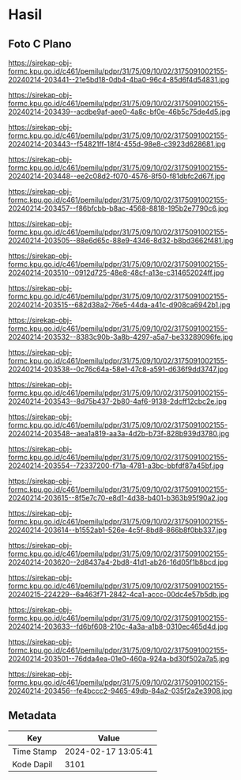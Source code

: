 # Hasil

## Foto C Plano

https://sirekap-obj-formc.kpu.go.id/c461/pemilu/pdpr/31/75/09/10/02/3175091002155-20240214-203441--21e5bd18-0db4-4ba0-96c4-85d6f4d54831.jpg

https://sirekap-obj-formc.kpu.go.id/c461/pemilu/pdpr/31/75/09/10/02/3175091002155-20240214-203439--acdbe9af-aee0-4a8c-bf0e-46b5c75de4d5.jpg

https://sirekap-obj-formc.kpu.go.id/c461/pemilu/pdpr/31/75/09/10/02/3175091002155-20240214-203443--f54821ff-18f4-455d-98e8-c3923d628681.jpg

https://sirekap-obj-formc.kpu.go.id/c461/pemilu/pdpr/31/75/09/10/02/3175091002155-20240214-203448--ee2c08d2-f070-4576-8f50-f81dbfc2d67f.jpg

https://sirekap-obj-formc.kpu.go.id/c461/pemilu/pdpr/31/75/09/10/02/3175091002155-20240214-203457--f86bfcbb-b8ac-4568-8818-195b2e7790c6.jpg

https://sirekap-obj-formc.kpu.go.id/c461/pemilu/pdpr/31/75/09/10/02/3175091002155-20240214-203505--88e6d65c-88e9-4346-8d32-b8bd3662f481.jpg

https://sirekap-obj-formc.kpu.go.id/c461/pemilu/pdpr/31/75/09/10/02/3175091002155-20240214-203510--0912d725-48e8-48cf-a13e-c314652024ff.jpg

https://sirekap-obj-formc.kpu.go.id/c461/pemilu/pdpr/31/75/09/10/02/3175091002155-20240214-203515--682d38a2-76e5-44da-a41c-d908ca6942b1.jpg

https://sirekap-obj-formc.kpu.go.id/c461/pemilu/pdpr/31/75/09/10/02/3175091002155-20240214-203532--8383c90b-3a8b-4297-a5a7-be33289096fe.jpg

https://sirekap-obj-formc.kpu.go.id/c461/pemilu/pdpr/31/75/09/10/02/3175091002155-20240214-203538--0c76c64a-58e1-47c8-a591-d636f9dd3747.jpg

https://sirekap-obj-formc.kpu.go.id/c461/pemilu/pdpr/31/75/09/10/02/3175091002155-20240214-203543--8d75b437-2b80-4af6-9138-2dcff12cbc2e.jpg

https://sirekap-obj-formc.kpu.go.id/c461/pemilu/pdpr/31/75/09/10/02/3175091002155-20240214-203548--aea1a819-aa3a-4d2b-b73f-828b939d3780.jpg

https://sirekap-obj-formc.kpu.go.id/c461/pemilu/pdpr/31/75/09/10/02/3175091002155-20240214-203554--72337200-f71a-4781-a3bc-bbfdf87a45bf.jpg

https://sirekap-obj-formc.kpu.go.id/c461/pemilu/pdpr/31/75/09/10/02/3175091002155-20240214-203615--8f5e7c70-e8d1-4d38-b401-b363b95f90a2.jpg

https://sirekap-obj-formc.kpu.go.id/c461/pemilu/pdpr/31/75/09/10/02/3175091002155-20240214-203614--b1552ab1-526e-4c5f-8bd8-866b8f0bb337.jpg

https://sirekap-obj-formc.kpu.go.id/c461/pemilu/pdpr/31/75/09/10/02/3175091002155-20240214-203620--2d8437a4-2bd8-41d1-ab26-16d05f1b8bcd.jpg

https://sirekap-obj-formc.kpu.go.id/c461/pemilu/pdpr/31/75/09/10/02/3175091002155-20240215-224229--6a463f71-2842-4ca1-accc-00dc4e57b5db.jpg

https://sirekap-obj-formc.kpu.go.id/c461/pemilu/pdpr/31/75/09/10/02/3175091002155-20240214-203633--fd6bf608-210c-4a3a-a1b8-0310ec465d4d.jpg

https://sirekap-obj-formc.kpu.go.id/c461/pemilu/pdpr/31/75/09/10/02/3175091002155-20240214-203501--76dda4ea-01e0-460a-924a-bd30f502a7a5.jpg

https://sirekap-obj-formc.kpu.go.id/c461/pemilu/pdpr/31/75/09/10/02/3175091002155-20240214-203456--fe4bccc2-9465-49db-84a2-035f2a2e3908.jpg


## Metadata

| Key        | Value               |
| ---------- | ------------------- |
| Time Stamp | 2024-02-17 13:05:41 |
| Kode Dapil | 3101                |




